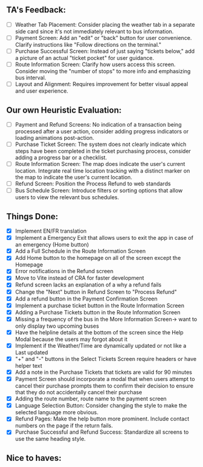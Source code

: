 ## TA's Feedback: 
- [ ] Weather Tab Placement: Consider placing the weather tab in a separate side card since it's not immediately relevant to bus information.
- [ ] Payment Screen: Add an "edit" or "back" button for user convenience. Clarify instructions like "Follow directions on the terminal."
- [ ] Purchase Successful Screen: Instead of just saying "tickets below," add a picture of an actual "ticket pocket" for user guidance.
- [ ] Route Information Screen: Clarify how users access this screen. Consider moving the "number of stops" to more info and emphasizing bus interval.
- [ ] Layout and Alignment: Requires improvement for better visual appeal and user experience.

## Our own Heuristic Evaluation: 
- [ ] Payment and Refund Screens: No indication of a transaction being processed after a user action, consider adding progress indicators or loading animations post-action. 
- [ ] Purchase Ticket Screen: The system does not clearly indicate which steps have been completed in the ticket purchasing process, consider adding a progress bar or a checklist.
- [ ] Route Information Screen: The map does indicate the user's current location. Integrate real time location tracking with a distinct marker on the map to indicate the user's current location.
- [ ] Refund Screen: Position the Process Refund to web standards
- [ ] Bus Schedule Screen: Introduce filters or sorting options that allow users to view the relevant bus schedules.
 
## Things Done:
- [x] Implement EN/FR translation
- [x] Implement a Emergency Exit that allows users to exit the app in case of an emergency (Home button)
- [x] Add a Full Schedule in the Route Information Screen
- [x] Add Home button to the homepage on all of the screen except the Homepage
- [x] Error notifications in the Refund screen
- [x] Move to Vite instead of CRA for faster development
- [x] Refund screen lacks an explanation of a why a refund fails
- [x] Change the "Next" button in Refund Screen to "Process Refund"
- [x] Add a refund button in the Payment Confirmation Screen 
- [x] Implement a purchase ticket button in the Route Information Screen
- [x] Adding a Purchase Tickets button in the Route Information Screen
- [x] Missing a frequency of the bus in the More Information Screen-> want to only display two upcoming buses
- [x] Have the helpline details at the bottom of the screen since the Help Modal because the users may forgot about it 
- [x] Implement if the Weather/Time are dynamically updated or not like a Last updated
- [x] "+" and "-" buttons in the Select Tickets Screen require headers or have helper text 
- [x] Add a note in the Purchase Tickets that tickets are valid for 90 minutes 
- [x] Payment Screen should incorporate a modal that when users attempt to cancel their purchase prompts them to confirm their decision to ensure that they do not accidentally cancel their purchase
- [x] Adding the route number, route name to the payment screen
- [x] Language Selection Button: Consider changing the style to make the selected language more obvious.
- [x] Refund Pages: Make the help button more prominent. Include contact numbers on the page if the return fails.
- [x] Purchase Successful and Refund Success: Standardize all screens to use the same heading style. 

## Nice to haves: